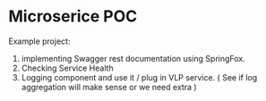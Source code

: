 # Microserice POC
Example project:
 1. implementing Swagger rest documentation using SpringFox.
 2. Checking Service Health
 3. Logging component and use it / plug in VLP service. ( See if log aggregation will make sense or we need extra )

